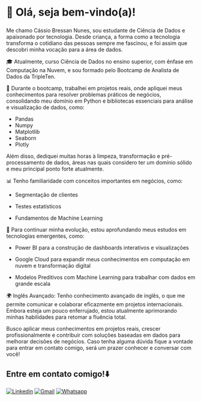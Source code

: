 # 👋 Olá, seja bem-vindo(a)!
### 
Me chamo Cássio Bressan Nunes, sou estudante de Ciência de Dados e apaixonado por tecnologia. Desde criança, a forma como a tecnologia transforma o cotidiano das pessoas sempre me fascinou, e foi assim que descobri minha vocação para a área de dados.

🎓 Atualmente, curso Ciência de Dados no ensino superior, com ênfase em Computação na Nuvem, e sou formado pelo Bootcamp de Analista de Dados da TripleTen.

🚀 Durante o bootcamp, trabalhei em projetos reais, onde apliquei meus conhecimentos para resolver problemas práticos de negócios, consolidando meu domínio em Python e bibliotecas essenciais para análise e visualização de dados, como:

- Pandas
- Numpy
- Matplotlib
- Seaborn
- Plotly

Além disso, dediquei muitas horas à limpeza, transformação e pré-processamento de dados, áreas nas quais considero ter um domínio sólido e meu principal ponto forte atualmente.

📊 Tenho familiaridade com conceitos importantes em negócios, como:

- Segmentação de clientes

- Testes estatísticos

- Fundamentos de Machine Learning

📌 Para continuar minha evolução, estou aprofundando meus estudos em tecnologias emergentes, como:

- Power BI para a construção de dashboards interativos e visualizações

- Google Cloud para expandir meus conhecimentos em computação em nuvem e transformação digital

- Modelos Preditivos com Machine Learning para trabalhar com dados em grande escala

🌍 Inglês Avançado: Tenho conhecimento avançado de inglês, o que me permite comunicar e colaborar eficazmente em projetos internacionais. Embora esteja um pouco enferrujado, estou atualmente aprimorando minhas habilidades para retomar a fluência total.

Busco aplicar meus conhecimentos em projetos reais, crescer profissionalmente e contribuir com soluções baseadas em dados para melhorar decisões de negócios. Caso tenha alguma dúvida fique a vontade para entrar em contato comigo, será um prazer conhecer e conversar com você!

## Entre em contato comigo!⬇️
[![Linkedin](https://img.shields.io/badge/LinkedIn-0077B5?style=for-the-badge&logo=linkedin&logoColor=white)](https://www.linkedin.com/in/cássio-bressan-nunes/)
[![Gmail](https://img.shields.io/badge/Gmail-D14836?style=for-the-badge&logo=gmail&logoColor=white)]()
[![Whatsapp](https://img.shields.io/badge/WhatsApp-25D366?style=for-the-badge&logo=whatsapp&logoColor=white)](https://wa.me/5548996003043?text=Olá+podemos+conversar?)


